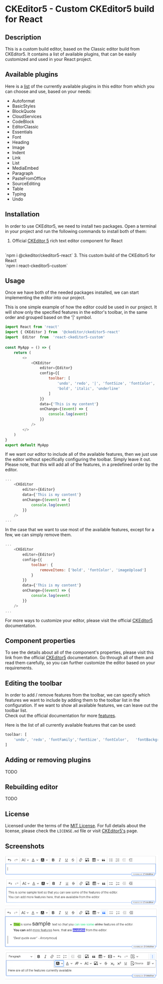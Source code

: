 # CKEditor5 - Custom CKEditor5 build for React

## Description
This is a custom build editor, based on the Classic editor build from CKEditor5. It contains a list of available plugins, that can be easily customized and used in your React project.

## Available plugins
Here is a [list](https://ckeditor.com/docs/ckeditor5/latest/installation/getting-started/predefined-builds.html#list-of-plugins-included-in-the-ckeditor-5-predefined-builds) of the currently available plugins in this editor from which you can choose and use, based on your needs:
- Autoformat
- BasicStyles
- BlockQuote
- CloudServices
- CodeBlock
- EditorClassic
- Essentials
- Font
- Heading
- Image
- Indent
- Link
- List
- MediaEmbed
- Paragraph
- PasteFromOffice
- SourceEditing
- Table
- Typing
- Undo

## Installation
In order to use CKEditor5, we need to install two packages. Open a terminal in your project and run the following commands to install both of them:
1. Official [CKEditor 5](https://ckeditor.com/docs/ckeditor5/latest/installation/integrations/react.html) rich text editor component for React
<br>
`npm i @ckeditor/ckeditor5-react`
3. This custom build of the CKEditor5 for React
<br>
    `npm i react-ckeditor5-custom`

## Usage
Once we have both of the needed packages installed, we can start implementing the editor into our project. 

This is one simple example of how the editor could be used in our project.
It will show only the specified features in the editor's toolbar, in the same order and grouped based on the '|' symbol.
```js
import React from 'react'
import { CKEditor } from  '@ckeditor/ckeditor5-react'
import  Editor  from  'react-ckeditor5-custom'

const MyApp = () => {
	return (
		<>
			<CKEditor
				editor={Editor}
				config={{
				    toolbar: [
                        'undo', 'redo', '|', 'fontSize', 'fontColor', 'fontBackgroundColor', '|', 
					    'bold', 'italic', 'underline'
                    ]
	            }}
	            data={'This is my content'}
	            onChange={(event) => {
		            console.log(event)
	            }}
            />
		</>
	)
}
export default MyApp
```

If we want our editor to include all of the available features, then we just use the editor without specifically configuring the toolbar. Simply leave it out. Please note, that this will add all of the features, in a predefined order by the editor.
```js
...
    <CKEditor
	    editor={Editor}
	    data={'This is my content'}
	    onChange={(event) => {
		    console.log(event)
	    }}
    />
...
```

In the case that we want to use most of the available features, except for a few, we can simply remove them.
```js
...
    <CKEditor
	    editor={Editor}
        config={{
            toolbar: {
                removeItems: ['bold', 'fontColor', 'imageUpload']
            }
        }}
	    data={'This is my content'}
	    onChange={(event) => {
		    console.log(event)
	    }}
    />
...
```
For more ways to customize your editor, please visit the official [CKEditor5](https://ckeditor.com/docs/ckeditor5/latest/index.html) documentation.

## Component properties
To see the details about all of the component's properties, please visit this link from the official [CKEditor5](https://ckeditor.com/docs/ckeditor5/latest/installation/integrations/react.html#component-properties) documentation. Go through all of them and read them carefully, so you can further customize the editor based on your requirements.

## Editing the toolbar
In order to add / remove features from the toolbar, we can specify which features we want to include by adding them to the toolbar list in the configuration. If we want to show all available features, we can leave out the toolbar list.
<br>Check out the official documentation for more [features](https://ckeditor.com/docs/ckeditor5/latest/features/index.html).

Here is the list of all currently available features that can be used:
```js
toolbar: [
    'undo', 'redo', 'fontFamily','fontSize', 'fontColor',   'fontBackgroundColor', 'bold', 'italic', 'underline',   'strikethrough', 'link', 'imageUpload', 'insertTable', 'blockQuote', 'bulletedList', 'numberedList', 'outdent', 'indent', 'mediaEmbed', 'codeBlock', 'subscript', 'superscript', 'strikethrough', 'code', 'sourceEditing'
]
```
## Adding or removing plugins
TODO

## Rebuilding editor
TODO 

## License
Licensed under the terms of the [MIT License](http://en.wikipedia.org/wiki/MIT_License). For full details about the license, please check the `LICENSE.md` file or visit [CKEditor5's](https://ckeditor.com/docs/ckeditor5/latest/support/licensing/license-and-legal.html) page.

## Screenshots
![Screenshot of Application](images\Editor1.png)
![Screenshot of Application](images\Editor2.png)
![Screenshot of Application](images\Editor3.png)
![Screenshot of Application](images\Editor4.png)